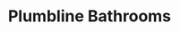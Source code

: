 ---
title: "Plumbline Bathrooms"
url: /grenada-village-wellington/plumbline-bathrooms/
shop: bathroom
---